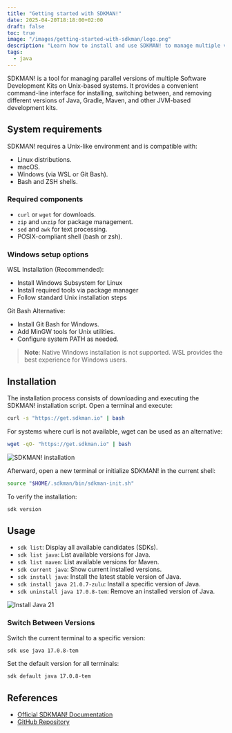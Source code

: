 ```yaml
---
title: "Getting started with SDKMAN!"
date: 2025-04-20T18:18:00+02:00
draft: false
toc: true
image: "/images/getting-started-with-sdkman/logo.png"
description: "Learn how to install and use SDKMAN! to manage multiple versions of Java and other JVM-based development kits. A comprehensive guide for developers."
tags:
  - java
---
```


SDKMAN! is a tool for managing parallel versions of multiple Software Development Kits on Unix-based systems. It provides a convenient command-line interface for installing, switching between, and removing different versions of Java, Gradle, Maven, and other JVM-based development kits.

## System requirements

SDKMAN! requires a Unix-like environment and is compatible with:
- Linux distributions.
- macOS.
- Windows (via WSL or Git Bash).
- Bash and ZSH shells.

### Required components
- `curl` or `wget` for downloads.
- `zip` and `unzip` for package management.
- `sed` and `awk` for text processing.
- POSIX-compliant shell (bash or zsh).

### Windows setup options

WSL Installation (Recommended):
- Install Windows Subsystem for Linux
- Install required tools via package manager
- Follow standard Unix installation steps

Git Bash Alternative:
- Install Git Bash for Windows.
- Add MinGW tools for Unix utilities.
- Configure system PATH as needed.

> **Note**: Native Windows installation is not supported. WSL provides the best experience for Windows users.

## Installation

The installation process consists of downloading and executing the SDKMAN! installation script. Open a terminal and execute:

```bash
curl -s "https://get.sdkman.io" | bash
```

For systems where curl is not available, wget can be used as an alternative:

```bash
wget -qO- "https://get.sdkman.io" | bash
```

![SDKMAN! installation](/images/getting-started-with-sdkman/sdkman-installation.png#center)


Afterward, open a new terminal or initialize SDKMAN! in the current shell:

```bash
source "$HOME/.sdkman/bin/sdkman-init.sh"
```

To verify the installation:

```bash
sdk version
```

## Usage

- `sdk list`: Display all available candidates (SDKs).
- `sdk list java`: List available versions for Java.
- `sdk list maven`: List available versions for Maven.
- `sdk current java`: Show current installed versions.
- `sdk install java`: Install the latest stable version of Java.
- `sdk install java 21.0.7-zulu`: Install a specific version of Java.
- `sdk uninstall java 17.0.8-tem`: Remove an installed version of Java.

![Install Java 21](/images/getting-started-with-sdkman/install-java-21.png#center)

### Switch Between Versions

Switch the current terminal to a specific version:
```bash
sdk use java 17.0.8-tem
```

Set the default version for all terminals:
```bash
sdk default java 17.0.8-tem
```

## References
- [Official SDKMAN! Documentation](https://sdkman.io/usage)
- [GitHub Repository](https://github.com/sdkman/sdkman-cli)